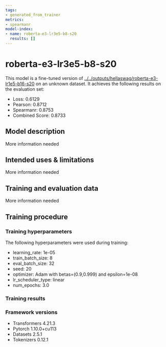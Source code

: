 ```yaml
---
tags:
- generated_from_trainer
metrics:
- spearmanr
model-index:
- name: roberta-e3-lr3e5-b8-s20
  results: []
---
```


<!-- This model card has been generated automatically according to the information the Trainer had access to. You
should probably proofread and complete it, then remove this comment. -->

# roberta-e3-lr3e5-b8-s20

This model is a fine-tuned version of [../../outputs/hellaswag/roberta-e3-lr1e5-b16-s20](https://huggingface.co/../../outputs/hellaswag/roberta-e3-lr1e5-b16-s20) on an unknown dataset.
It achieves the following results on the evaluation set:
- Loss: 0.6129
- Pearson: 0.8712
- Spearmanr: 0.8753
- Combined Score: 0.8733

## Model description

More information needed

## Intended uses & limitations

More information needed

## Training and evaluation data

More information needed

## Training procedure

### Training hyperparameters

The following hyperparameters were used during training:
- learning_rate: 1e-05
- train_batch_size: 8
- eval_batch_size: 32
- seed: 20
- optimizer: Adam with betas=(0.9,0.999) and epsilon=1e-08
- lr_scheduler_type: linear
- num_epochs: 3.0

### Training results



### Framework versions

- Transformers 4.21.3
- Pytorch 1.10.0+cu113
- Datasets 2.5.1
- Tokenizers 0.12.1
